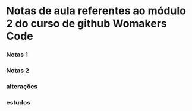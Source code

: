 # Notas de aula referentes ao módulo 2 do curso de github Womakers Code

### Notas 1

### Notas 2

### alterações 

###  estudos